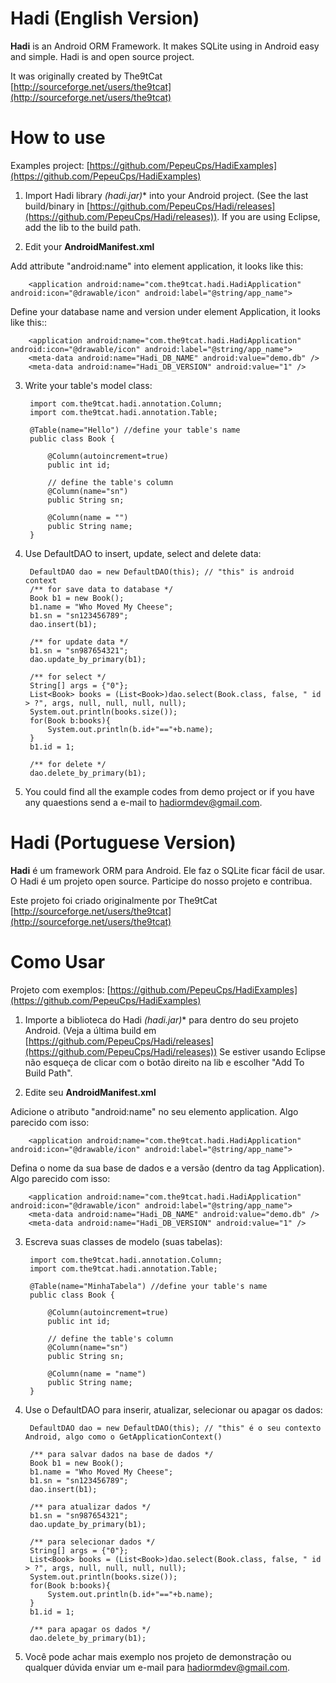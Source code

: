 # Hadi (English Version)

**Hadi** is an Android ORM Framework. It makes SQLite using in Android easy and simple. 
Hadi is and open source project.

It was originally created by The9tCat [http://sourceforge.net/users/the9tcat](http://sourceforge.net/users/the9tcat)

# How to use

Examples project: [https://github.com/PepeuCps/HadiExamples](https://github.com/PepeuCps/HadiExamples)

1. Import Hadi library **(hadi*.jar)** into your Android project. (See the last build/binary in [https://github.com/PepeuCps/Hadi/releases](https://github.com/PepeuCps/Hadi/releases)).
If you are using Eclipse, add the lib to the build path.

2. Edit your **AndroidManifest.xml**

Add attribute "android:name" into element application, it looks like this:

		<application android:name="com.the9tcat.hadi.HadiApplication" android:icon="@drawable/icon" android:label="@string/app_name">

Define your database name and version under element Application, it looks like this::

		<application android:name="com.the9tcat.hadi.HadiApplication" android:icon="@drawable/icon" android:label="@string/app_name">
  		<meta-data android:name="Hadi_DB_NAME" android:value="demo.db" />
		<meta-data android:name="Hadi_DB_VERSION" android:value="1" />

3. Write your table's model class:

		import com.the9tcat.hadi.annotation.Column;
		import com.the9tcat.hadi.annotation.Table;
		
		@Table(name="Hello") //define your table's name
		public class Book {
		
			@Column(autoincrement=true)
			public int id;
			
			// define the table's column
			@Column(name="sn")
			public String sn;
			
			@Column(name = "")
			public String name;
		}
	

4. Use DefaultDAO to insert, update, select and delete data:

		DefaultDAO dao = new DefaultDAO(this); // "this" is android context
		/** for save data to database */
		Book b1 = new Book();
		b1.name = "Who Moved My Cheese";
		b1.sn = "sn123456789";
		dao.insert(b1);
		
		/** for update data */
		b1.sn = "sn987654321";
		dao.update_by_primary(b1);
		
		/** for select */
		String[] args = {"0"};
		List<Book> books = (List<Book>)dao.select(Book.class, false, " id > ?", args, null, null, null, null);
		System.out.println(books.size());
		for(Book b:books){
			System.out.println(b.id+"=="+b.name);
		}
		b1.id = 1;
		
		/** for delete */
		dao.delete_by_primary(b1);		

5. You could find all the example codes from demo project or if you have any quaestions send a e-mail to hadiormdev@gmail.com.

# Hadi (Portuguese Version)

**Hadi** é um framework ORM para Android. Ele faz o SQLite ficar fácil de usar. 
O Hadi é um projeto open source. Participe do nosso projeto e contribua.

Este projeto foi criado originalmente por The9tCat [http://sourceforge.net/users/the9tcat](http://sourceforge.net/users/the9tcat)

# Como Usar

Projeto com exemplos: [https://github.com/PepeuCps/HadiExamples](https://github.com/PepeuCps/HadiExamples)

1. Importe a biblioteca do Hadi **(hadi*.jar)** para dentro do seu projeto Android. (Veja a última build em [https://github.com/PepeuCps/Hadi/releases](https://github.com/PepeuCps/Hadi/releases))
Se estiver usando Eclipse não esqueça de clicar com o botão direito na lib e escolher "Add To Build Path".

2. Edite seu **AndroidManifest.xml**

Adicione o atributo "android:name" no seu elemento application. Algo parecido com isso:

		<application android:name="com.the9tcat.hadi.HadiApplication" android:icon="@drawable/icon" android:label="@string/app_name">

Defina o nome da sua base de dados e a versão (dentro da tag  Application). Algo parecido com isso:

		<application android:name="com.the9tcat.hadi.HadiApplication" android:icon="@drawable/icon" android:label="@string/app_name">
  		<meta-data android:name="Hadi_DB_NAME" android:value="demo.db" />
		<meta-data android:name="Hadi_DB_VERSION" android:value="1" />

3. Escreva suas classes de modelo (suas tabelas):

		import com.the9tcat.hadi.annotation.Column;
		import com.the9tcat.hadi.annotation.Table;
		
		@Table(name="MinhaTabela") //define your table's name
		public class Book {
		
			@Column(autoincrement=true)
			public int id;
			
			// define the table's column
			@Column(name="sn")
			public String sn;
			
			@Column(name = "name")
			public String name;
		}
	

4. Use o DefaultDAO para inserir, atualizar, selecionar ou apagar  os dados:

		DefaultDAO dao = new DefaultDAO(this); // "this" é o seu contexto Android, algo como o GetApplicationContext()

		/** para salvar dados na base de dados */
		Book b1 = new Book();
		b1.name = "Who Moved My Cheese";
		b1.sn = "sn123456789";
		dao.insert(b1);
		
		/** para atualizar dados */
		b1.sn = "sn987654321";
		dao.update_by_primary(b1);
		
		/** para selecionar dados */
		String[] args = {"0"};
		List<Book> books = (List<Book>)dao.select(Book.class, false, " id > ?", args, null, null, null, null);
		System.out.println(books.size());
		for(Book b:books){
			System.out.println(b.id+"=="+b.name);
		}
		b1.id = 1;
		
		/** para apagar os dados */
		dao.delete_by_primary(b1);		

5. Você pode achar mais exemplo nos projeto de demonstração ou qualquer dúvida enviar um e-mail para hadiormdev@gmail.com.
